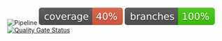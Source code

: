 ![Pipeline](https://github.com/romainsessa/m2i-api-2025/actions/workflows/ci.yml/badge.svg)
![Code Coverage](https://github.com/romainsessa/m2i-api-2025/blob/main/.github/badges/jacoco.svg)
![Branche Coverage](https://github.com/romainsessa/m2i-api-2025/blob/main/.github/badges/branches.svg)
[![Quality Gate Status](https://sonarcloud.io/api/project_badges/measure?project=Ehonam_m2i-api-2025-main&metric=alert_status)](https://sonarcloud.io/summary/new_code?id=Ehonam_m2i-api-2025-main)
